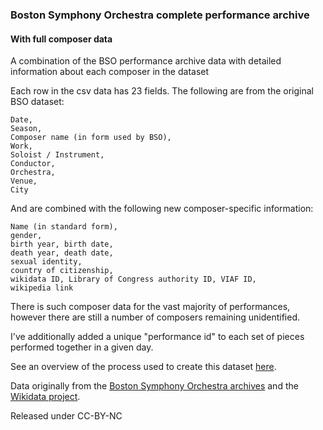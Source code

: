 ### Boston Symphony Orchestra complete performance archive
#### With full composer data

A combination of the BSO performance archive data with detailed information about each composer in the dataset

Each row in the csv data has 23 fields. The following are from the original BSO dataset:

```
Date, 
Season, 
Composer name (in form used by BSO), 
Work, 
Soloist / Instrument, 
Conductor,
Orchestra, 
Venue, 
City
```

And are combined with the following new composer-specific information:

```
Name (in standard form), 
gender, 
birth year, birth date, 
death year, death date, 
sexual identity, 
country of citizenship, 
wikidata ID, Library of Congress authority ID, VIAF ID, 
wikipedia link
```

There is such composer data for the vast majority of performances, however there are still a number of composers remaining unidentified.

I've additionally added a unique "performance id" to each set of pieces performed together in a given day. 

See an overview of the process used to create this dataset [here](https://goo.gl/LOkxGR).

Data originally from the [Boston Symphony Orchestra archives](http://archives.bso.org/) and the [Wikidata project](https://www.wikidata.org/wiki/Wikidata:Main_Page).

Released under CC-BY-NC
